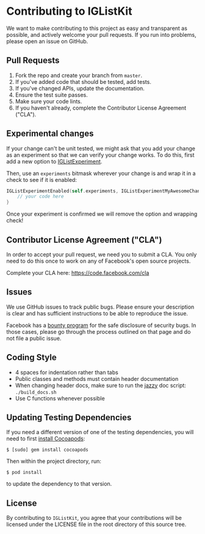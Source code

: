 # Contributing to IGListKit

We want to make contributing to this project as easy and transparent as
possible, and actively welcome your pull requests.  If you run into problems,
please open an issue on GitHub.

## Pull Requests

1. Fork the repo and create your branch from `master`.
2. If you've added code that should be tested, add tests.
3. If you've changed APIs, update the documentation.
4. Ensure the test suite passes.
5. Make sure your code lints.
6. If you haven't already, complete the Contributor License Agreement ("CLA").

## Experimental changes

If your change can't be unit tested, we might ask that you add your change as an experiment so that we can verify your change works. To do this, first add a new option to [IGListExperiment](https://github.com/Instagram/IGListKit/blob/master/Source/Common/IGListExperiments.h#L17).

Then, use an `experiments` bitmask wherever your change is and wrap it in a check to see if it is enabled:

```swift
IGListExperimentEnabled(self.experiments, IGListExperimentMyAwesomeChange) {
    // your code here
}
```

Once your experiment is confirmed we will remove the option and wrapping check!

## Contributor License Agreement ("CLA")

In order to accept your pull request, we need you to submit a CLA. You only need
to do this once to work on any of Facebook's open source projects.

Complete your CLA here: <https://code.facebook.com/cla>

## Issues

We use GitHub issues to track public bugs. Please ensure your description is
clear and has sufficient instructions to be able to reproduce the issue.

Facebook has a [bounty program](https://www.facebook.com/whitehat/) for the safe
disclosure of security bugs. In those cases, please go through the process
outlined on that page and do not file a public issue.

## Coding Style

* 4 spaces for indentation rather than tabs
* Public classes and methods must contain header documentation
* When changing header docs, make sure to run the [jazzy](https://github.com/realm/jazzy) doc script: `./build_docs.sh`
* Use C functions whenever possible

## Updating Testing Dependencies

If you need a different version of one of the testing dependencies, you will need to first [install Cocoapods](https://guides.cocoapods.org/using/getting-started.html):

```
$ [sudo] gem install cocoapods
```

Then within the project directory, run:

```
$ pod install
```

to update the dependency to that version.

## License

By contributing to `IGListKit`, you agree that your contributions will be licensed under the LICENSE file in the root directory of this source tree.
